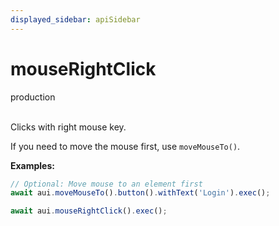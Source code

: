 ```yaml
---
displayed_sidebar: apiSidebar
---
```

# mouseRightClick
<span class="theme-doc-version-badge badge badge--success">production</span><br/><br/>

Clicks with right mouse key.

If you need to move the mouse first, use `moveMouseTo()`.

**Examples:**
```typescript
// Optional: Move mouse to an element first
await aui.moveMouseTo().button().withText('Login').exec();

await aui.mouseRightClick().exec();
```

